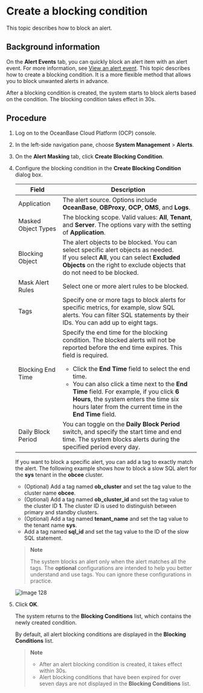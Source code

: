 # Create a blocking condition

This topic describes how to block an alert.

## Background information

On the **Alert Events** tab, you can quickly block an alert item with an alert event. For more information, see [View an alert event](22.view-alert-events.md). This topic describes how to create a blocking condition. It is a more flexible method that allows you to block unwanted alerts in advance.

After a blocking condition is created, the system starts to block alerts based on the condition. The blocking condition takes effect in 30s.

## Procedure

1. Log on to the OceanBase Cloud Platform (OCP) console.

2. In the left-side navigation pane, choose **System Management** > **Alerts**.

3. On the **Alert Masking** tab, click **Create Blocking Condition**.

4. Configure the blocking condition in the **Create Blocking Condition** dialog box.

   | Field | Description |
   |--------|--------|
   | Application | The alert source. Options include **OceanBase**, **OBProxy**, **OCP**, **OMS**, and **Logs**. |
   | Masked Object Types | The blocking scope. Valid values: **All**, **Tenant**, and **Server**. The options vary with the setting of **Application**. |
   | Blocking Object | The alert objects to be blocked. You can select specific alert objects as needed. </br>If you select **All**, you can select **Excluded Objects** on the right to exclude objects that do not need to be blocked. |
   | Mask Alert Rules | Select one or more alert rules to be blocked.  |
   | Tags | Specify one or more tags to block alerts for specific metrics, for example, slow SQL alerts. You can filter SQL statements by their IDs. You can add up to eight tags.  |
   | Blocking End Time | Specify the end time for the blocking condition. The blocked alerts will not be reported before the end time expires. This field is required.  <ul><li>Click the **End Time** field to select the end time. </li><li> You can also click a time next to the **End Time** field. For example, if you click **6 Hours**, the system enters the time six hours later from the current time in the **End Time** field. </li> |
   | Daily Block Period | You can toggle on the **Daily Block Period** switch, and specify the start time and end time. The system blocks alerts during the specified period every day. |

   If you want to block a specific alert, you can add a tag to exactly match the alert. The following example shows how to block a slow SQL alert for the **sys** tenant in the **obcee** cluster.

   * (Optional) Add a tag named **ob_cluster** and set the tag value to the cluster name **obcee**.
   * (Optional) Add a tag named **ob_cluster_id** and set the tag value to the cluster ID **1**. The cluster ID is used to distinguish between primary and standby clusters.
   * (Optional) Add a tag named **tenant_name** and set the tag value to the tenant name **sys**.
   * Add a tag named **sql_id** and set the tag value to the ID of the slow SQL statement.

   > **Note**
   >
   > The system blocks an alert only when the alert matches all the tags. The **optional** configurations are intended to help you better understand and use tags. You can ignore these configurations in practice.

   ![Image 128](https://obbusiness-private.oss-cn-shanghai.aliyuncs.com/doc/img/ocp/401/%E6%96%B0%E5%BB%BA%E5%B1%8F%E8%94%BD%E6%9D%A1%E4%BB%B62.png)

5. Click **OK**.

   The system returns to the **Blocking Conditions** list, which contains the newly created condition.

   By default, all alert blocking conditions are displayed in the **Blocking Conditions** list.

   > **Note**
   >
   > * After an alert blocking condition is created, it takes effect within 30s.
   > * Alert blocking conditions that have been expired for over seven days are not displayed in the **Blocking Conditions** list.
